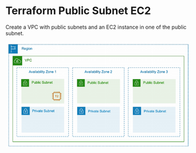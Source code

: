 # Terraform Public Subnet EC2

Create a VPC with public subnets and an EC2 instance in one of the public subnet.

![image info](./img/1.png)
